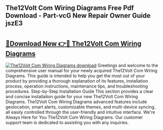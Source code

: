 ## The12Volt Com Wiring Diagrams Free Pdf Download - Part-vcG New Repair Owner Guide jszE3

# <h2><a href="http://dfswoa.blite.top/?on=The12Volt+Com+Wiring+Diagrams">🔗Download New 👉🔴 The12Volt Com Wiring Diagrams</a></h2>

[![The12Volt Com Wiring Diagrams download](https://i.imgur.com/lujVjoI.png)](http://dfswoa.blite.top/?on=The12Volt+Com+Wiring+Diagrams)
Greetings and welcome to the comprehensive user manual for your newly acquired The12Volt Com Wiring Diagrams. This guide is intended to help you get the most out of your product by providing a thorough explanation of its features, installation process, operation instructions, maintenance tips, and troubleshooting procedures. Step-by-Step Installation Guide This section provides a clear and concise installation guide for your new The12Volt Com Wiring Diagrams. The12Volt Com Wiring Diagrams advanced features include geolocation, smart alerts, customizable themes, and multi-device syncing, all easily controlled through the user-friendly and intuitive interface. We're Always Here for You The12Volt Com Wiring Diagrams. Our customer support team is dedicated to assisting you with any inquiries.

